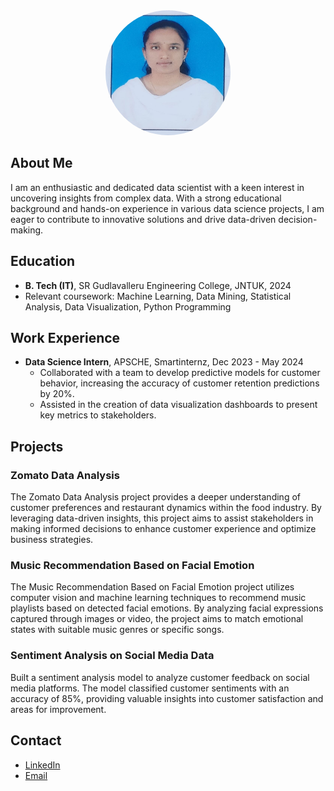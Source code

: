 

<div style="text-align: center;">
  <img src="assets/images/profile pic.jpg" alt="Data Scientist" style="border-radius: 50%; width: 200px; height: 200px;">
</div>

## About Me
I am an enthusiastic and dedicated data scientist with a keen interest in uncovering insights from complex data. With a strong educational background and hands-on experience in various data science projects, I am eager to contribute to innovative solutions and drive data-driven decision-making.

## Education
- **B. Tech (IT)**, SR Gudlavalleru Engineering College, JNTUK, 2024
- Relevant coursework: Machine Learning, Data Mining, Statistical Analysis, Data Visualization, Python Programming

## Work Experience
- **Data Science Intern**, APSCHE, Smartinternz, Dec 2023 - May 2024
  - Collaborated with a team to develop predictive models for customer behavior, increasing the accuracy of customer retention predictions by 20%.
  - Assisted in the creation of data visualization dashboards to present key metrics to stakeholders.

## Projects

### Zomato Data Analysis
The Zomato Data Analysis project provides a deeper understanding of customer preferences and restaurant dynamics within the food industry. By leveraging data-driven insights, this project aims to assist stakeholders in making informed decisions to enhance customer experience and optimize business strategies.

### Music Recommendation Based on Facial Emotion
The Music Recommendation Based on Facial Emotion project utilizes computer vision and machine learning techniques to recommend music playlists based on detected facial emotions. By analyzing facial expressions captured through images or video, the project aims to match emotional states with suitable music genres or specific songs.

### Sentiment Analysis on Social Media Data
Built a sentiment analysis model to analyze customer feedback on social media platforms. The model classified customer sentiments with an accuracy of 85%, providing valuable insights into customer satisfaction and areas for improvement.

## Contact
- [LinkedIn](https://www.linkedin.com/in/marella-mrudula-036195245?utm_source=share&utm_campaign=share_via&utm_content=profile&utm_medium=android_app)
- [Email](mailto:marellamrudula0510@gmail.com)

